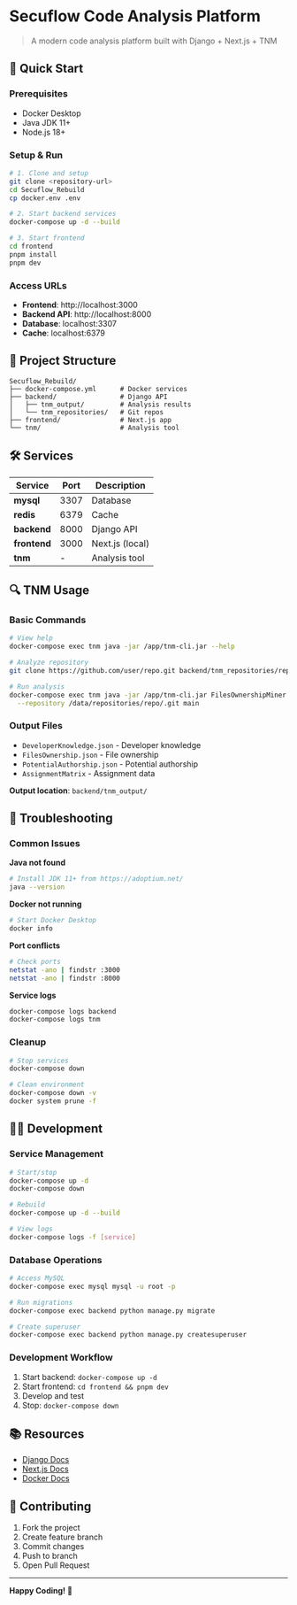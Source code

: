 # Secuflow Code Analysis Platform

> A modern code analysis platform built with Django + Next.js + TNM

## 🚀 Quick Start

### Prerequisites
- Docker Desktop
- Java JDK 11+
- Node.js 18+

### Setup & Run

```bash
# 1. Clone and setup
git clone <repository-url>
cd Secuflow_Rebuild
cp docker.env .env

# 2. Start backend services
docker-compose up -d --build

# 3. Start frontend
cd frontend
pnpm install
pnpm dev
```

### Access URLs
- **Frontend**: http://localhost:3000
- **Backend API**: http://localhost:8000
- **Database**: localhost:3307
- **Cache**: localhost:6379

## 📁 Project Structure

```
Secuflow_Rebuild/
├── docker-compose.yml      # Docker services
├── backend/                # Django API
│   ├── tnm_output/         # Analysis results
│   └── tnm_repositories/   # Git repos
├── frontend/               # Next.js app
└── tnm/                    # Analysis tool
```

## 🛠️ Services

| Service | Port | Description |
|---------|------|-------------|
| **mysql** | 3307 | Database |
| **redis** | 6379 | Cache |
| **backend** | 8000 | Django API |
| **frontend** | 3000 | Next.js (local) |
| **tnm** | - | Analysis tool |

## 🔍 TNM Usage

### Basic Commands
```bash
# View help
docker-compose exec tnm java -jar /app/tnm-cli.jar --help

# Analyze repository
git clone https://github.com/user/repo.git backend/tnm_repositories/repo

# Run analysis
docker-compose exec tnm java -jar /app/tnm-cli.jar FilesOwnershipMiner \
  --repository /data/repositories/repo/.git main
```

### Output Files
- `DeveloperKnowledge.json` - Developer knowledge
- `FilesOwnership.json` - File ownership
- `PotentialAuthorship.json` - Potential authorship
- `AssignmentMatrix` - Assignment data

**Output location**: `backend/tnm_output/`

## 🚨 Troubleshooting

### Common Issues

**Java not found**
```bash
# Install JDK 11+ from https://adoptium.net/
java --version
```

**Docker not running**
```bash
# Start Docker Desktop
docker info
```

**Port conflicts**
```bash
# Check ports
netstat -ano | findstr :3000
netstat -ano | findstr :8000
```

**Service logs**
```bash
docker-compose logs backend
docker-compose logs tnm
```

### Cleanup
```bash
# Stop services
docker-compose down

# Clean environment
docker-compose down -v
docker system prune -f
```

## 👨‍💻 Development

### Service Management
```bash
# Start/stop
docker-compose up -d
docker-compose down

# Rebuild
docker-compose up -d --build

# View logs
docker-compose logs -f [service]
```

### Database Operations
```bash
# Access MySQL
docker-compose exec mysql mysql -u root -p

# Run migrations
docker-compose exec backend python manage.py migrate

# Create superuser
docker-compose exec backend python manage.py createsuperuser
```

### Development Workflow
1. Start backend: `docker-compose up -d`
2. Start frontend: `cd frontend && pnpm dev`
3. Develop and test
4. Stop: `docker-compose down`

## 📚 Resources

- [Django Docs](https://docs.djangoproject.com/)
- [Next.js Docs](https://nextjs.org/docs)
- [Docker Docs](https://docs.docker.com/)

## 🤝 Contributing

1. Fork the project
2. Create feature branch
3. Commit changes
4. Push to branch
5. Open Pull Request

---

**Happy Coding! 🎉**